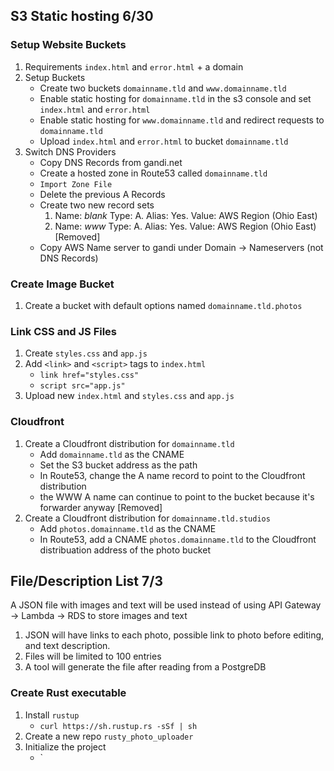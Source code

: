 ## S3 Static hosting 6/30
### Setup Website Buckets
1. Requirements `index.html` and `error.html` + a domain 
2. Setup Buckets
	* Create two buckets `domainname.tld` and `www.domainname.tld` 
	* Enable static hosting for `domainname.tld` in the s3 console and set `index.html` and `error.html`
	* Enable static hosting for `www.domainname.tld` and redirect requests to `domainname.tld`
	* Upload `index.html` and `error.html` to bucket `domainname.tld`
3. Switch DNS Providers
	* Copy DNS Records from gandi.net
	* Create a hosted zone in Route53 called `domainname.tld`
	* `Import Zone File`
	* Delete the previous A Records
	* Create two new record sets
		1. Name: _blank_ Type: A. Alias: Yes. Value: AWS Region (Ohio East)
		2. Name: _www_ Type: A. Alias: Yes. Value: AWS Region (Ohio East) [Removed]
	* Copy AWS Name server to gandi under Domain -> Nameservers (not DNS Records)

### Create Image Bucket
1. Create a bucket with default options named `domainname.tld.photos`

### Link CSS and JS Files
1. Create `styles.css` and `app.js`
2. Add `<link>` and `<script>` tags to `index.html`
	* `link href="styles.css"`
	* `script src="app.js"`
3. Upload new `index.html` and `styles.css` and `app.js`

### Cloudfront
1. Create a Cloudfront distribution for `domainname.tld`
	* Add `domainname.tld` as the CNAME
	* Set the S3 bucket address as the path
	* In Route53, change the A name record to point to the Cloudfront distribution
	* the WWW A name can continue to point to the bucket because it's forwarder anyway [Removed]
2. Create a Cloudfront distribution for `domainname.tld.studios`
	* Add `photos.domainname.tld` as the CNAME
	* In Route53, add a CNAME `photos.domainname.tld` to the Cloudfront distribuation address of the photo bucket

## File/Description List 7/3
A JSON file with images and text will be used instead of using API Gateway -> Lambda -> RDS to store images and text
1. JSON will have links to each photo, possible link to photo before editing, and text description.
2. Files will be limited to 100 entries
3. A tool will generate the file after reading from a PostgreDB

### Create Rust executable
1. Install `rustup`
	* `curl https://sh.rustup.rs -sSf | sh`
2. Create a new repo `rusty_photo_uploader`
3. Initialize the project
	* `